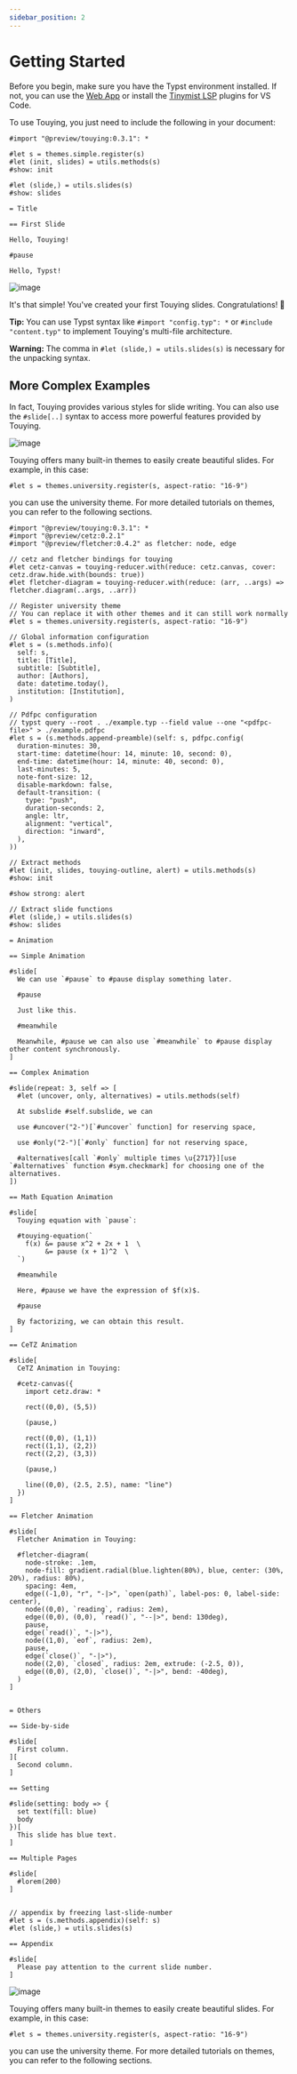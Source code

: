```yaml
---
sidebar_position: 2
---
```


# Getting Started

Before you begin, make sure you have the Typst environment installed. If not, you can use the [Web App](https://typst.app/) or install the [Tinymist LSP](https://marketplace.visualstudio.com/items?itemName=myriad-dreamin.tinymist) plugins for VS Code.

To use Touying, you just need to include the following in your document:

```typst
#import "@preview/touying:0.3.1": *

#let s = themes.simple.register(s)
#let (init, slides) = utils.methods(s)
#show: init

#let (slide,) = utils.slides(s)
#show: slides

= Title

== First Slide

Hello, Touying!

#pause

Hello, Typst!
```

![image](https://github.com/touying-typ/touying/assets/34951714/f5bdbf8f-7bf9-45fd-9923-0fa5d66450b2)

It's that simple! You've created your first Touying slides. Congratulations! 🎉

**Tip:** You can use Typst syntax like `#import "config.typ": *` or `#include "content.typ"` to implement Touying's multi-file architecture.

**Warning:** The comma in `#let (slide,) = utils.slides(s)` is necessary for the unpacking syntax.

## More Complex Examples

In fact, Touying provides various styles for slide writing. You can also use the `#slide[..]` syntax to access more powerful features provided by Touying.

![image](https://github.com/touying-typ/touying/assets/34951714/fcecb505-d2d1-4e36-945a-225f4661a694)

Touying offers many built-in themes to easily create beautiful slides. For example, in this case:

```
#let s = themes.university.register(s, aspect-ratio: "16-9")
```

you can use the university theme. For more detailed tutorials on themes, you can refer to the following sections.

```typst
#import "@preview/touying:0.3.1": *
#import "@preview/cetz:0.2.1"
#import "@preview/fletcher:0.4.2" as fletcher: node, edge

// cetz and fletcher bindings for touying
#let cetz-canvas = touying-reducer.with(reduce: cetz.canvas, cover: cetz.draw.hide.with(bounds: true))
#let fletcher-diagram = touying-reducer.with(reduce: (arr, ..args) => fletcher.diagram(..args, ..arr))

// Register university theme
// You can replace it with other themes and it can still work normally
#let s = themes.university.register(s, aspect-ratio: "16-9")

// Global information configuration
#let s = (s.methods.info)(
  self: s,
  title: [Title],
  subtitle: [Subtitle],
  author: [Authors],
  date: datetime.today(),
  institution: [Institution],
)

// Pdfpc configuration
// typst query --root . ./example.typ --field value --one "<pdfpc-file>" > ./example.pdfpc
#let s = (s.methods.append-preamble)(self: s, pdfpc.config(
  duration-minutes: 30,
  start-time: datetime(hour: 14, minute: 10, second: 0),
  end-time: datetime(hour: 14, minute: 40, second: 0),
  last-minutes: 5,
  note-font-size: 12,
  disable-markdown: false,
  default-transition: (
    type: "push",
    duration-seconds: 2,
    angle: ltr,
    alignment: "vertical",
    direction: "inward",
  ),
))

// Extract methods
#let (init, slides, touying-outline, alert) = utils.methods(s)
#show: init

#show strong: alert

// Extract slide functions
#let (slide,) = utils.slides(s)
#show: slides

= Animation

== Simple Animation

#slide[
  We can use `#pause` to #pause display something later.

  #pause
  
  Just like this.

  #meanwhile
  
  Meanwhile, #pause we can also use `#meanwhile` to #pause display other content synchronously.
]

== Complex Animation

#slide(repeat: 3, self => [
  #let (uncover, only, alternatives) = utils.methods(self)

  At subslide #self.subslide, we can

  use #uncover("2-")[`#uncover` function] for reserving space,

  use #only("2-")[`#only` function] for not reserving space,

  #alternatives[call `#only` multiple times \u{2717}][use `#alternatives` function #sym.checkmark] for choosing one of the alternatives.
])

== Math Equation Animation

#slide[
  Touying equation with `pause`:

  #touying-equation(`
    f(x) &= pause x^2 + 2x + 1  \
         &= pause (x + 1)^2  \
  `)

  #meanwhile

  Here, #pause we have the expression of $f(x)$.
  
  #pause

  By factorizing, we can obtain this result.
]

== CeTZ Animation

#slide[
  CeTZ Animation in Touying:

  #cetz-canvas({
    import cetz.draw: *
    
    rect((0,0), (5,5))

    (pause,)

    rect((0,0), (1,1))
    rect((1,1), (2,2))
    rect((2,2), (3,3))

    (pause,)

    line((0,0), (2.5, 2.5), name: "line")
  })
]

== Fletcher Animation

#slide[
  Fletcher Animation in Touying:

  #fletcher-diagram(
    node-stroke: .1em,
    node-fill: gradient.radial(blue.lighten(80%), blue, center: (30%, 20%), radius: 80%),
    spacing: 4em,
    edge((-1,0), "r", "-|>", `open(path)`, label-pos: 0, label-side: center),
    node((0,0), `reading`, radius: 2em),
    edge((0,0), (0,0), `read()`, "--|>", bend: 130deg),
    pause,
    edge(`read()`, "-|>"),
    node((1,0), `eof`, radius: 2em),
    pause,
    edge(`close()`, "-|>"),
    node((2,0), `closed`, radius: 2em, extrude: (-2.5, 0)),
    edge((0,0), (2,0), `close()`, "-|>", bend: -40deg),
  )
]


= Others

== Side-by-side

#slide[
  First column.
][
  Second column.
]

== Setting

#slide(setting: body => {
  set text(fill: blue)
  body
})[
  This slide has blue text.
]

== Multiple Pages

#slide[
  #lorem(200)
]


// appendix by freezing last-slide-number
#let s = (s.methods.appendix)(self: s)
#let (slide,) = utils.slides(s)

== Appendix

#slide[
  Please pay attention to the current slide number.
]
```

![image](https://github.com/touying-typ/touying/assets/34951714/fcecb505-d2d1-4e36-945a-225f4661a694)

Touying offers many built-in themes to easily create beautiful slides. For example, in this case:

```
#let s = themes.university.register(s, aspect-ratio: "16-9")
```

you can use the university theme. For more detailed tutorials on themes, you can refer to the following sections.